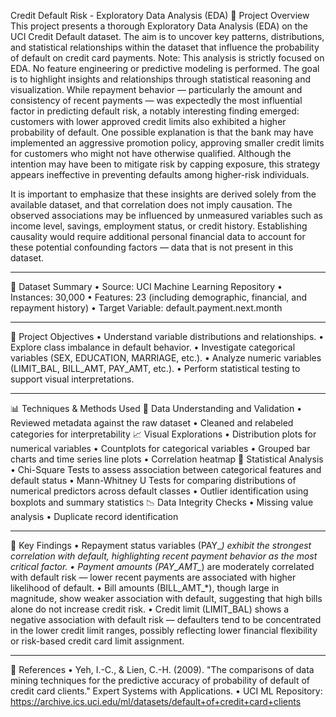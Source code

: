 Credit Default Risk - Exploratory Data Analysis (EDA)
📌 Project Overview
This project presents a thorough Exploratory Data Analysis (EDA) on the UCI Credit Default dataset. The aim is to uncover key patterns, distributions, and statistical
relationships within the dataset that influence the probability of default on credit card payments.
Note: This analysis is strictly focused on EDA. No feature engineering or predictive modeling is performed. 
The goal is to highlight insights and relationships through statistical reasoning and visualization.
While repayment behavior — particularly the amount and consistency of recent payments — was expectedly the most influential factor in predicting default risk, 
a notably interesting finding emerged: customers with lower approved credit limits also exhibited a higher probability of default.
One possible explanation is that the bank may have implemented an aggressive promotion policy, approving smaller credit limits for customers who might not have otherwise
qualified. 
Although the intention may have been to mitigate risk by capping exposure, this strategy appears ineffective in preventing defaults among higher-risk individuals.

It is important to emphasize that these insights are derived solely from the available dataset, and that correlation does not imply causation. 
The observed associations may be influenced by unmeasured variables such as income level, savings, employment status, or credit history. 
Establishing causality would require additional personal financial data to account for these potential confounding factors — data that is not present in this dataset.

________________________________________
🧾 Dataset Summary
•	Source: UCI Machine Learning Repository
•	Instances: 30,000
•	Features: 23 (including demographic, financial, and repayment history)
•	Target Variable: default.payment.next.month
________________________________________
🎯 Project Objectives
•	Understand variable distributions and relationships.
•	Explore class imbalance in default behavior.
•	Investigate categorical variables (SEX, EDUCATION, MARRIAGE, etc.).
•	Analyze numeric variables (LIMIT_BAL, BILL_AMT, PAY_AMT, etc.).
•	Perform statistical testing to support visual interpretations.
________________________________________
📊 Techniques & Methods Used
🧹 Data Understanding and Validation
•	Reviewed metadata against the raw dataset
•	Cleaned and relabeled categories for interpretability
📈 Visual Explorations
•	Distribution plots for numerical variables
•	Countplots for categorical variables
•	Grouped bar charts and time series line plots
•	Correlation heatmap
🧪 Statistical Analysis
•	Chi-Square Tests to assess association between categorical features and default status
•	Mann-Whitney U Tests for comparing distributions of numerical predictors across default classes
•	Outlier identification using boxplots and summary statistics
📉 Data Integrity Checks
•	Missing value analysis
•	Duplicate record identification
________________________________________
🧠 Key Findings
• Repayment status variables (PAY_*) exhibit the strongest correlation with default, highlighting recent payment behavior as the most critical factor.
• Payment amounts (PAY_AMT_*) are moderately correlated with default risk — lower recent payments are associated with higher likelihood of default.
• Bill amounts (BILL_AMT_*), though large in magnitude, show weaker association with default, suggesting that high bills alone do not increase credit risk.
• Credit limit (LIMIT_BAL) shows a negative association with default risk — defaulters tend to be concentrated in the lower credit limit ranges, possibly
reflecting lower financial flexibility or risk-based credit card limit assignment.
________________________________________
📎 References
•	Yeh, I.-C., & Lien, C.-H. (2009). "The comparisons of data mining techniques for the predictive accuracy of probability of default of credit card clients." Expert Systems with Applications.
•	UCI ML Repository: https://archive.ics.uci.edu/ml/datasets/default+of+credit+card+clients
